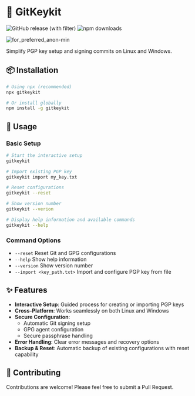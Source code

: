 # 🧰 GitKeykit
![GitHub release (with filter)](https://img.shields.io/github/v/release/phukon/gitkeykit) ![npm downloads](https://img.shields.io/npm/dt/gitkeykit)

![for_preferred_anon-min](https://github.com/phukon/gitkeykit/assets/60285613/cfd6558a-61f3-4717-9dce-fccc41333525)


Simplify PGP key setup and signing commits on Linux and Windows.

## 📦 Installation

```bash
# Using npx (recommended)
npx gitkeykit 

# Or install globally
npm install -g gitkeykit 
```

## 🚀 Usage

### Basic Setup
```bash
# Start the interactive setup
gitkeykit

# Import existing PGP key
gitkeykit import my_key.txt

# Reset configurations
gitkeykit --reset

# Show version number
gitkeykit --verion

# Display help information and available commands
gitkeykit --help
```

### Command Options
- `--reset` Reset Git and GPG configurations
- `--help` Show help information
- `--version` Show version number
- `--import <key_path.txt>` Import and configure PGP key from file

## ✨ Features

- **Interactive Setup**: Guided process for creating or importing PGP keys
- **Cross-Platform**: Works seamlessly on both Linux and Windows
- **Secure Configuration**: 
  - Automatic Git signing setup
  - GPG agent configuration
  - Secure passphrase handling
- **Error Handling**: Clear error messages and recovery options
- **Backup & Reset**: Automatic backup of existing configurations with reset capability


## 🤝 Contributing
Contributions are welcome! Please feel free to submit a Pull Request.